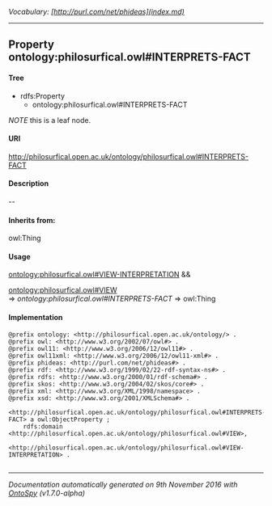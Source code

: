 _Vocabulary: [http://purl.com/net/phideas](index.md)_ 

---	
	




    


## Property ontology:philosurfical.owl#INTERPRETS-FACT


#### Tree

* rdfs:Property
    * ontology:philosurfical.owl#INTERPRETS-FACT





*NOTE* this is a leaf node.


#### URI
http://philosurfical.open.ac.uk/ontology/philosurfical.owl#INTERPRETS-FACT

#### Description
--


#### Inherits from:
owl:Thing



#### Usage


[ontology:philosurfical.owl#VIEW-INTERPRETATION](class-ontologyphilosurficalowlview-interpretation.md) &amp;&amp;  

[ontology:philosurfical.owl#VIEW](class-ontologyphilosurficalowlview.md) 
=&gt;&nbsp;_ontology:philosurfical.owl#INTERPRETS-FACT_&nbsp;=&gt;&nbsp;owl:Thing

#### Implementation
```
@prefix ontology: <http://philosurfical.open.ac.uk/ontology/> .
@prefix owl: <http://www.w3.org/2002/07/owl#> .
@prefix owl11: <http://www.w3.org/2006/12/owl11#> .
@prefix owl11xml: <http://www.w3.org/2006/12/owl11-xml#> .
@prefix phideas: <http://purl.com/net/phideas#> .
@prefix rdf: <http://www.w3.org/1999/02/22-rdf-syntax-ns#> .
@prefix rdfs: <http://www.w3.org/2000/01/rdf-schema#> .
@prefix skos: <http://www.w3.org/2004/02/skos/core#> .
@prefix xml: <http://www.w3.org/XML/1998/namespace> .
@prefix xsd: <http://www.w3.org/2001/XMLSchema#> .

<http://philosurfical.open.ac.uk/ontology/philosurfical.owl#INTERPRETS-FACT> a owl:ObjectProperty ;
    rdfs:domain <http://philosurfical.open.ac.uk/ontology/philosurfical.owl#VIEW>,
        <http://philosurfical.open.ac.uk/ontology/philosurfical.owl#VIEW-INTERPRETATION> .


```










---

_Documentation automatically generated on 9th November 2016 with [OntoSpy](http://ontospy.readthedocs.org/ "Open") (v1.7.0-alpha)_